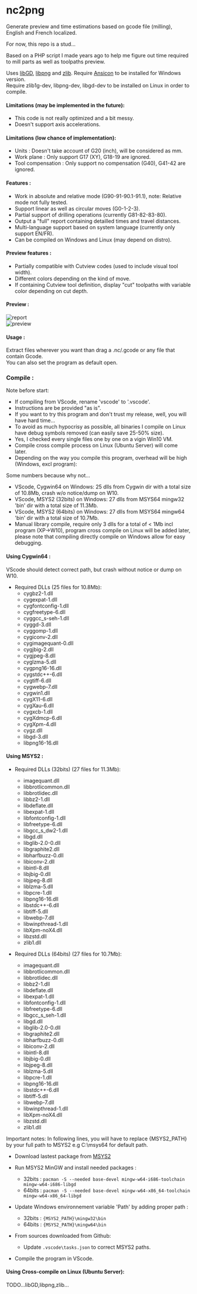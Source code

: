 # nc2png  
Generate preview and time estimations based on gcode file (milling), English and French localized.  
  
For now, this repo is a stud...  
  
Based on a PHP script I made years ago to help me figure out time required to mill parts as well as toolpaths preview.  
  
Uses [libGD](https://libgd.github.io/), [libpng](http://www.libpng.org/) and [zlib](https://zlib.net/). Require [Ansicon](https://github.com/adoxa/ansicon) to be installed for Windows version.  
Require zlib1g-dev, libpng-dev, libgd-dev to be installed on Linux in order to compile.
  
  
#### Limitations (may be implemented in the future):  
- This code is not really optimized and a bit messy.  
- Doesn't support axis accelerations.  
  
  
#### Limitations (low chance of implementation):  
- Units : Doesn't take account of G20 (inch), will be considered as mm.  
- Work plane : Only support G17 (XY), G18-19 are ignored.  
- Tool compensation : Only support no compensation (G40), G41-42 are ignored.  
  
  
#### Features :  
- Work in absolute and relative mode (G90-91-90.1-91.1), note: Relative mode not fully tested.  
- Support linear as well as circular moves (G0-1-2-3).  
- Partial support of drilling operations (currently G81-82-83-80).  
- Output a "full" report containing detailled times and travel distances.  
- Multi-language support based on system language (currently only support EN/FR).  
- Can be compiled on Windows and Linux (may depend on distro).  
  
  
#### Preview features :  
- Partially compatible with Cutview codes (used to include visual tool width).  
- Different colors depending on the kind of move.  
- If containing Cutview tool definition, display "cut" toolpaths with variable color depending on cut depth.  
  
  
#### Preview :
![report](img/prev01.png)  
![preview](img/prev02.png)  
  
  
#### Usage :  
Extract files wherever you want than drag a .nc/.gcode or any file that contain Gcode.  
You can also set the program as default open.  
  
  
### Compile :  
Note before start:  
- If compiling from VScode, rename 'vscode' to '.vscode'.  
- Instructions are be provided "as is".  
- If you want to try this program and don't trust my release, well, you will have hard time...  
- To avoid as much hypocrisy as possible, all binaries I compile on Linux have debug symbols removed (can easily save 25-50% size).  
- Yes, I checked every single files one by one on a vigin Win10 VM.  
- Compile cross compile process on Linux (Ubuntu Server) will come later.  
- Depending on the way you compile this program, overhead will be high (Windows, excl program):

Some numbers because why not...
- VScode, Cygwin64 on Windows: 25 dlls from Cygwin dir with a total size of 10.8Mb, crash w/o notice/dump on W10.
- VScode, MSYS2 (32bits) on Windows: 27 dlls from MSYS64 mingw32 'bin' dir with a total size of 11.3Mb.
- VScode, MSYS2 (64bits) on Windows: 27 dlls from MSYS64 mingw64 'bin' dir with a total size of 10.7Mb.
- Manual library compile, require only 3 dlls for a total of < 1Mb incl program (XP->W10), program cross compile on Linux will be added later, please note that compiling directly compile on Windows allow for easy debugging.
  
#### Using Cygwin64 :  
VScode should detect correct path, but crash without notice or dump on W10.  
- Required DLLs (25 files for 10.8Mb):
  - cygbz2-1.dll
  - cygexpat-1.dll
  - cygfontconfig-1.dll
  - cygfreetype-6.dll
  - cyggcc_s-seh-1.dll
  - cyggd-3.dll
  - cyggomp-1.dll
  - cygiconv-2.dll
  - cygimagequant-0.dll
  - cygjbig-2.dll
  - cygjpeg-8.dll
  - cyglzma-5.dll
  - cygpng16-16.dll
  - cygstdc++-6.dll
  - cygtiff-6.dll
  - cygwebp-7.dll
  - cygwin1.dll
  - cygX11-6.dll
  - cygXau-6.dll
  - cygxcb-1.dll
  - cygXdmcp-6.dll
  - cygXpm-4.dll
  - cygz.dll
  - libgd-3.dll
  - libpng16-16.dll
  
#### Using MSYS2 :  
- Required DLLs (32bits) (27 files for 11.3Mb):  
  - imagequant.dll
  - libbrotlicommon.dll
  - libbrotlidec.dll
  - libbz2-1.dll
  - libdeflate.dll
  - libexpat-1.dll
  - libfontconfig-1.dll
  - libfreetype-6.dll
  - libgcc_s_dw2-1.dll
  - libgd.dll
  - libglib-2.0-0.dll
  - libgraphite2.dll
  - libharfbuzz-0.dll
  - libiconv-2.dll
  - libintl-8.dll
  - libjbig-0.dll
  - libjpeg-8.dll
  - liblzma-5.dll
  - libpcre-1.dll
  - libpng16-16.dll
  - libstdc++-6.dll
  - libtiff-5.dll
  - libwebp-7.dll
  - libwinpthread-1.dll
  - libXpm-noX4.dll
  - libzstd.dll
  - zlib1.dll
  
- Required DLLs (64bits) (27 files for 10.7Mb):  
  - imagequant.dll
  - libbrotlicommon.dll
  - libbrotlidec.dll
  - libbz2-1.dll
  - libdeflate.dll
  - libexpat-1.dll
  - libfontconfig-1.dll
  - libfreetype-6.dll
  - libgcc_s_seh-1.dll
  - libgd.dll
  - libglib-2.0-0.dll
  - libgraphite2.dll
  - libharfbuzz-0.dll
  - libiconv-2.dll
  - libintl-8.dll
  - libjbig-0.dll
  - libjpeg-8.dll
  - liblzma-5.dll
  - libpcre-1.dll
  - libpng16-16.dll
  - libstdc++-6.dll
  - libtiff-5.dll
  - libwebp-7.dll
  - libwinpthread-1.dll
  - libXpm-noX4.dll
  - libzstd.dll
  - zlib1.dll
  
Important notes:
In following lines, you will have to replace {MSYS2_PATH} by your full path to MSYS2 e.g C:\msys64 for default path.  

- Download lastest package from [MSYS2](https://www.msys2.org/)
  
- Run MSYS2 MinGW and install needed packages :
  - 32bits : `pacman -S --needed base-devel mingw-w64-i686-toolchain mingw-w64-i686-libgd`
  - 64bits : `pacman -S --needed base-devel mingw-w64-x86_64-toolchain mingw-w64-x86_64-libgd`
  
- Update Windows environnement variable 'Path' by adding proper path :
  - 32bits : `{MSYS2_PATH}\mingw32\bin`
  - 64bits : `{MSYS2_PATH}\mingw64\bin`  
  
- From sources downloaded from Github:
  - Update `.vscode\tasks.json` to correct MSYS2 paths.
  
- Compile the program in VScode.
  
#### Using Cross-compile on Linux (Ubuntu Server):
TODO...libGD,libpng,zlib...
